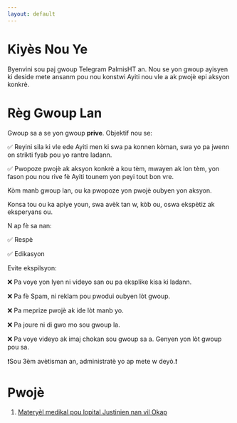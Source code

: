```yaml
---
layout: default
---
```


# Kiyès Nou Ye 
Byenvini sou paj gwoup Telegram PalmisHT an. 
Nou se yon gwoup ayisyen ki deside mete ansanm pou nou konstwi Ayiti nou vle a ak pwojè epi aksyon konkrè. 


# Règ Gwoup Lan

Gwoup sa a se yon gwoup **prive**. Objektif nou se: 

✅ Reyini sila ki vle ede Ayiti men ki swa pa konnen kòman, swa yo pa jwenn on strikti fyab pou yo rantre ladann.

✅  Pwopoze pwojè ak aksyon konkrè a kou tèm, mwayen ak lon tèm, yon fason pou nou rive fè Ayiti tounem yon peyi tout bon vre. 

Kòm manb gwoup lan, ou ka pwopoze yon pwojè oubyen yon aksyon.

Konsa tou ou ka apiye youn, swa avèk tan w, kòb ou, oswa ekspètiz ak eksperyans ou.

N ap fè sa nan:

✅ Respè

✅ Edikasyon

Evite ekspilsyon:

❌ Pa voye yon lyen ni videyo san ou pa eksplike kisa ki ladann.  

❌ Pa fè Spam, ni reklam pou pwodui oubyen lòt gwoup. 

❌ Pa meprize pwojè ak ide lòt manb yo. 

❌ Pa joure ni di gwo mo sou gwoup la.

❌ Pa voye videyo ak imaj chokan sou gwoup sa a. Genyen yon lòt gwoup pou sa.

❗️Sou 3èm avètisman an, administratè yo ap mete w deyò.❗


# Pwojè 
1. [Materyèl medikal pou lopital Justinien nan vil Okap](./justinien.html) 
